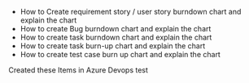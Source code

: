 - How to Create requirement story / user story burndown chart and explain the chart
- How to create Bug burndown chart and explain the chart
- How to create task burndown chart and explain the chart
- How to create task burn-up chart and explain the chart
- How to create test case burn up chart and explain the chart






Created these Items in Azure Devops test

